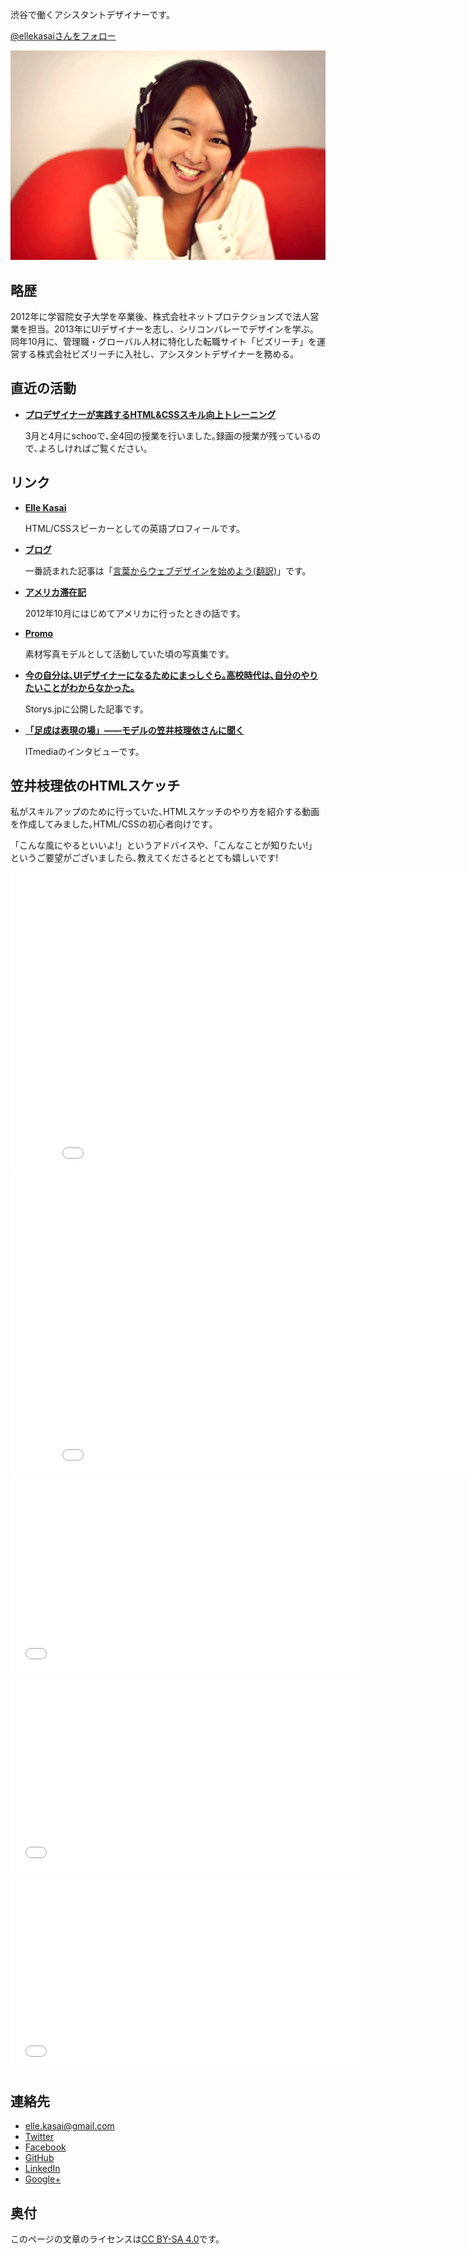 渋谷で働くアシスタントデザイナーです。

<a href="https://twitter.com/ellekasai" class="twitter-follow-button" data-show-screen-name="false" data-show-count="true" data-size="large" data-lang="ja">@ellekasaiさんをフォロー</a>

![Elle Kasai 笠井枝理依](images/ellekasai.jpg)

## 略歴

2012年に学習院女子大学を卒業後、株式会社ネットプロテクションズで法人営業を担当。2013年にUIデザイナーを志し、シリコンバレーでデザインを学ぶ。同年10月に、管理職・グローバル人材に特化した転職サイト「ビズリーチ」を運営する株式会社ビズリーチに入社し、アシスタントデザイナーを務める。

## 直近の活動

* **[プロデザイナーが実践するHTML&CSSスキル向上トレーニング](http://schoo.jp/teacher/336)**
  
  3月と4月にschooで､全4回の授業を行いました｡録画の授業が残っているので､よろしければご覧ください｡

## リンク

* **[Elle Kasai](http://speaking.ellekasai.com/)**

  HTML/CSSスピーカーとしての英語プロフィールです。

* **[ブログ](http://ellekasai.com/)**

  一番読まれた記事は「[言葉からウェブデザインを始めよう(翻訳)](http://ellekasai.com/posts/this-is-a-web-page/)」です。

* **[アメリカ滞在記](http://krizel.ellekasai.com/)**

  2012年10月にはじめてアメリカに行ったときの話です。

* **[Promo](http://promo.ellekasai.com/)**

  素材写真モデルとして活動していた頃の写真集です。

* **[今の自分は､UIデザイナーになるためにまっしぐら｡高校時代は､自分のやりたいことがわからなかった｡](http://storys.jp/story/5047)**

  Storys.jpに公開した記事です。

* **[「足成は表現の場」――モデルの笠井枝理依さんに聞く](http://www.itmedia.co.jp/news/articles/1308/02/news021_2.html)**

  ITmediaのインタビューです。

## 笠井枝理依のHTMLスケッチ

私がスキルアップのために行っていた､HTMLス­ケッチのやり方を紹介する動画を作成­してみました｡HTML/CSSの初心者向けです｡

「こんな風にやるといいよ!」というアドバイスや­､「こんなことが知りたい!」というご要望がございましたら､教えてくださるととても­嬉しいです!

<iframe width="853" height="480" src="//www.youtube.com/embed/038wQNc_j1s?rel=0" frameborder="0" allowfullscreen></iframe><br/>

<iframe width="853" height="480" src="//www.youtube.com/embed/cMTDwuL1Mlk?rel=0" frameborder="0" allowfullscreen></iframe><br/>

<iframe width="560" height="315" src="//www.youtube.com/embed/fMiQomHNAd0" frameborder="0" allowfullscreen></iframe><br/>

<iframe width="560" height="315" src="//www.youtube.com/embed/LI6LxPrs3V8" frameborder="0" allowfullscreen></iframe><br/>

<iframe width="560" height="315" src="//www.youtube.com/embed/Pi_K5wrxb0I" frameborder="0" allowfullscreen></iframe>

## 連絡先

* [elle.kasai@gmail.com](mailto:elle.kasai@gmail.com)
* [Twitter](http://twitter.com/ellekasai)
* [Facebook](http://facebook.com/elle.kasai)
* [GitHub](http://github.com/ellekasai)
* [LinkedIn](http://www.linkedin.com/in/ellekasai)
* [Google+](https://plus.google.com/110578585985399309952?rel=author)

## 奥付

このページの文章のライセンスは<a rel="license" href="http://creativecommons.org/licenses/by-sa/4.0/deed.en_US" >CC BY-SA 4.0</a>です。
